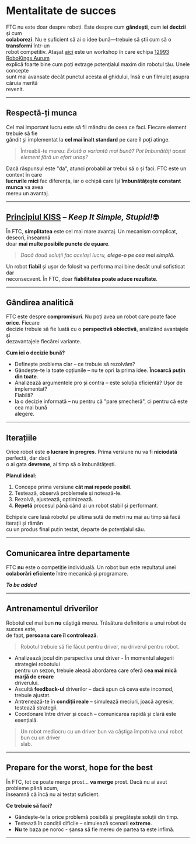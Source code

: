 # **Mentalitate de succes**

FTC nu este doar despre roboți. Este despre cum **gândești**, cum **iei decizii** și cum  
**colaborezi**. Nu e suficient să ai o idee bună—trebuie să știi cum să o **transformi** într-un  
robot competitiv. Atașat [aici](https://www.youtube.com/watch?v=qIUIWsuzY8Q&t=250s) este un workshop în care echipa [12993 RoboKings Aurum](https://ftcscout.org/teams/12993)  
explică foarte bine cum poți extrage potențialul maxim din robotul tău. Unele concepte  
sunt mai avansate decât punctul acesta al ghidului, însă e un filmuleț asupra căruia merită  
revenit.

<hr>

<h2><b>Respectă-ți munca</b></h2>

Cel mai important lucru este să fii mândru de ceea ce faci. Fiecare element trebuie să fie  
gândit și implementat la **cel mai înalt standard** pe care îl poți atinge.

> Întreabă-te mereu: _Există o variantă mai bună? Pot îmbunătăți acest element fără un efort uriaș?_

Dacă răspunsul este "da", atunci probabil ar trebui să o și faci. FTC este un context în care  
**lucrurile mici** fac diferența, iar o echipă care își **îmbunătățește constant munca** va avea  
mereu un avantaj.

<hr>

<h2><b><a href="https://en.wikipedia.org/wiki/KISS_principle"> Principiul KISS</a> – <i>Keep It Simple, Stupid!</i>🤓</b></h2>

În FTC, **simplitatea** este cel mai mare avantaj. Un mecanism complicat, deseori, înseamnă  
doar **mai multe posibile puncte de eșuare**.

> _Dacă două soluții fac același lucru, **alege-o pe cea mai simplă.**_

Un robot **fiabil** și ușor de folosit va performa mai bine decât unul sofisticat dar  
neconsecvent. În FTC, doar **fiabilitatea poate aduce rezultate**.

<hr>

<h2><b>Gândirea analitică</b></h2>

FTC este despre **compromisuri**. Nu poți avea un robot care poate face **orice**. Fiecare  
decizie trebuie să fie luată cu o **perspectivă obiectivă**, analizând avantajele și  
dezavantajele fiecărei variante.

**Cum iei o decizie bună?**

- Definește problema clar – ce trebuie să rezolvăm?
- Gândește-te la toate opțiunile – nu te opri la prima idee. **Încearcă puțin din toate**.
- Analizează argumentele pro și contra – este soluția eficientă? Ușor de implementat?  
  Fiabilă?
- Ia o decizie informată – nu pentru că "pare șmecheră", ci pentru că este cea mai bună  
  alegere.

<hr>

<h2><b>Iterațiile</b></h2>

Orice robot este **o lucrare în progres**. Prima versiune nu va fi **niciodată** perfectă, dar dacă  
o ai gata **devreme**, ai timp să o îmbunătățești.

**Planul ideal:**

1. Concepe prima versiune **cât mai repede posibil**.
2. Testează, observă problemele și notează-le.
3. Rezolvă, ajustează, optimizează.
4. **Repetă** procesul până când ai un robot stabil și performant.

Echipele care lasă robotul pe ultima sută de metri nu mai au timp să facă iterații și rămân  
cu un produs final puțin testat, departe de potențialul său.

<hr>

<h2><b>Comunicarea între departamente</b></h2>

FTC **nu** este o competiție individuală. Un robot bun este rezultatul unei **colaborări**
**eficiente** între mecanică și programare.

**_To be added_**

<hr>

<h2><b>Antrenamentul driverilor</b></h2>

Robotul cel mai bun **nu** câștigă mereu. Trăsătura definitorie a unui robot de succes este,  
de fapt, **persoana care îl controlează**.

> Robotul trebuie să fie făcut pentru driver, nu driverul pentru robot.

- Analizează jocul din perspectiva unui driver - În momentul alegerii strategiei robotului  
  pentru un sezon, trebuie aleasă abordarea care oferă **cea mai mică marjă de eroare**  
  driverului.
- Ascultă **feedback-ul** driverilor – dacă spun că ceva este incomod, trebuie ajustat.
- Antrenează-te în **condiții reale** – simulează meciuri, joacă agresiv, testează strategii.
- Coordonare între driver și coach – comunicarea rapidă și clară este esențială.

> Un robot mediocru cu un driver bun va câștiga împotriva unui robot bun cu un driver  
> slab.

<hr>

<h2><b>Prepare for the worst, hope for the best</b></h2>

În FTC, tot ce poate merge prost… **va merge** prost. Dacă nu ai avut probleme până acum,  
înseamnă că încă nu ai testat suficient.

**Ce trebuie să faci?**

- Gândește-te la orice problemă posibilă și pregătește soluții din timp.
- Testează în condiții dificile – simulează scenarii **extreme**.
- **Nu** te baza pe noroc - șansa să fie mereu de partea ta este infimă.

<hr>
